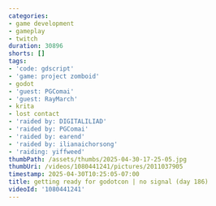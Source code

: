 ```yaml
---
categories:
- game development
- gameplay
- twitch
duration: 30896
shorts: []
tags:
- 'code: gdscript'
- 'game: project zomboid'
- godot
- 'guest: PGComai'
- 'guest: RayMarch'
- krita
- lost contact
- 'raided by: DIGITALILIAD'
- 'raided by: PGComai'
- 'raided by: earend'
- 'raided by: ilianaichorsong'
- 'raiding: yiffweed'
thumbPath: /assets/thumbs/2025-04-30-17-25-05.jpg
thumbUri: /videos/1080441241/pictures/2011037905
timestamp: 2025-04-30T10:25:05-07:00
title: getting ready for godotcon | no signal (day 186)
videoId: '1080441241'
---
```

